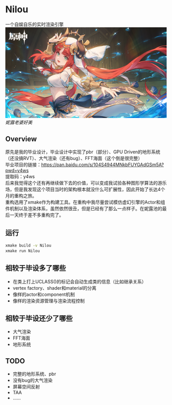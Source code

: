 # Nilou
一个自娱自乐的实时渲染引擎  
![](figures/nilou.png)
_妮露老婆好美_
## Overview

原先是我的毕业设计，毕业设计中实现了pbr（部分）、GPU Driven的地形系统（还没搞RVT）、大气渲染（还有bug）、FFT海面（这个倒是很完整）  
毕业项目的链接：https://pan.baidu.com/s/104S4944MNkbFUYGAdGSm5A?pwd=y4ws  
提取码：y4ws  
后来我觉得这个还有再继续做下去的价值，可以变成我试验各种图形学算法的游乐场，但是我发现这个项目当时的架构根本就没什么可扩展性，因此开始了长达4个月的重构之旅。  
重构选用了xmake作为构建工具。在重构中我尽量尝试模仿虚幻引擎的Actor和组件机制以及渲染体系，虽然依然很丑，但是已经有了那么一点样子。在妮露池的最后一天终于差不多重构完了。
## 运行
```sh
xmake build -v Nilou  
xmake run Nilou
```
## 相较于毕设多了哪些
- 在类上打上UCLASS()的标记会自动生成类的信息（比如继承关系）
- vertex factory、shader和material的分离
- 像样的actor和component机制
- 像样的渲染资源管理与渲染流程控制
## 相较于毕设还少了哪些
- 大气渲染
- FFT海面
- 地形系统
## TODO
- 完整的地形系统、pbr
- 没有bug的大气渲染
- 屏幕空间反射
- TAA
- ......